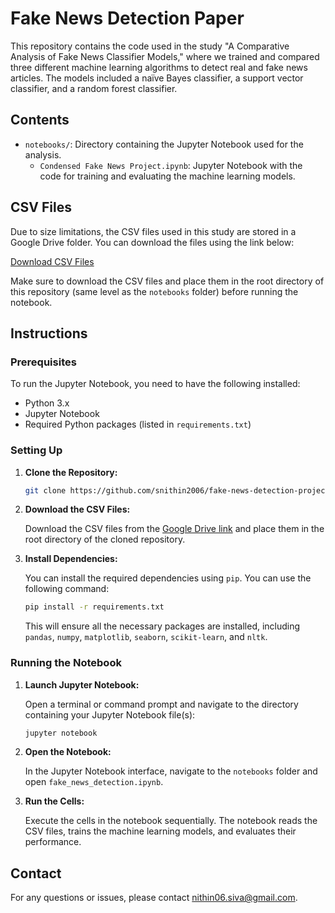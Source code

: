 # Fake News Detection Paper
This repository contains the code used in the study "A Comparative Analysis of Fake News Classifier Models," where we trained and compared three different machine learning algorithms to detect real and fake news articles. The models included a naïve Bayes classifier, a support vector classifier, and a random forest classifier.

## Contents

- `notebooks/`: Directory containing the Jupyter Notebook used for the analysis.
  - `Condensed Fake News Project.ipynb`: Jupyter Notebook with the code for training and evaluating the machine learning models.

## CSV Files

Due to size limitations, the CSV files used in this study are stored in a Google Drive folder. You can download the files using the link below:

[Download CSV Files](https://drive.google.com/drive/folders/1N1QJVvWdLHFtKc2rbUvTIpj7i6rotds7?usp=drive_link)

Make sure to download the CSV files and place them in the root directory of this repository (same level as the `notebooks` folder) before running the notebook.

## Instructions

### Prerequisites

To run the Jupyter Notebook, you need to have the following installed:

- Python 3.x
- Jupyter Notebook
- Required Python packages (listed in `requirements.txt`)

### Setting Up

1. **Clone the Repository:**

    ```bash
    git clone https://github.com/snithin2006/fake-news-detection-project.git
    ```

2. **Download the CSV Files:**

    Download the CSV files from the [Google Drive link](https://drive.google.com/drive/folders/1N1QJVvWdLHFtKc2rbUvTIpj7i6rotds7?usp=drive_link) and place them in the root directory of the cloned repository.

3. **Install Dependencies:**

    You can install the required dependencies using `pip`. You can use the following command:

    ```bash
    pip install -r requirements.txt
    ```

    This will ensure all the necessary packages are installed, including `pandas`, `numpy`, `matplotlib`, `seaborn`, `scikit-learn`, and `nltk`.

### Running the Notebook

1. **Launch Jupyter Notebook:**

   Open a terminal or command prompt and navigate to the directory containing your Jupyter Notebook file(s):

    ```bash
    jupyter notebook
    ```

3. **Open the Notebook:**

    In the Jupyter Notebook interface, navigate to the `notebooks` folder and open `fake_news_detection.ipynb`.

4. **Run the Cells:**

    Execute the cells in the notebook sequentially. The notebook reads the CSV files, trains the machine learning models, and evaluates their performance.

## Contact

For any questions or issues, please contact [nithin06.siva@gmail.com](mailto:nithin06.siva@gmail.com).

